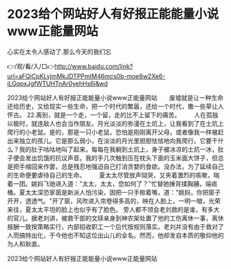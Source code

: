 # 2023给个网站好人有好报正能能量小说www正能量网站
心实在太令人感动了.那么今天的我们忘

👉/观/看/入/口👉http://www.baidu.com/link?url=aFQjCpKLyjmMkJDTPPmIM46mcs0b-moe8w2Xe6-iLGqpxJgfWTUHTnAr0yehHs6i&wd

2023给个网站好人有好报正能能量小说www正能量网站　　废墟就是让一种生命还给历史，又给现实一些生命，把一个时代的繁嚣，还给一个时代，撒一些草让人怀古。
	22.离别，就是一个走，一个留，走的比不上留下的痛苦。
　　人在孤独以极时，就连敌人也会当作朋友。月光淡淡的弥漫在土炕上，让我看到了在土炕上爬行的小老鼠。是的，那是一只小老鼠，恐怕是刚刚离开父母，或者像我一样被赶出来独立的孩儿。它是那么弱小，在淡淡的月光里胆胆怯怯地向我爬行。它要干什么？我的肚子咕咕地叫了起来。每每在我躺到土炕上，身子被冰凉的土炕一冰，肚子便会发出饥饿的抗议声音。我的手几次触到压在枕头下面的玉米面大饼子，但总是把手缩回来作罢，总是残忍地强迫自己打消贪婪的食欲。没办法，为了延续自己的生命便要虐待自己的生命。
　　夏太太尽管放声恸哭，又夹着激烈的咳嗽，喘着一团。姚妈飞驰进入道："太太，太太，您如何了？"忙替她捶背揉胸脯，端痰桶。夏太太深恐家茵是新派人怕污染，因把一只手揿着嘴，道："姚妈，你把窗子开开，透透气。"开了窗，风吹进入帘卷得多高的，映在人脸上，一明一暗，光荣来往，夏太太平坦的脸上也似乎有了脸色。
旁人都不领会老刘救的是谁，有多大的官儿。据老刘讲，被救干部的文牍亲身到神农架处置了他的工伤离休一事，离休报酬一致按策略实行，内部招收职工一个后代按规则落实。老刘并没有由于救对了人而搞特出化，于今他也不知这位出山儿的全名。然而，他却发自本质的敬仰他的为人和耿直。

2023给个网站好人有好报正能能量小说www正能量网站
